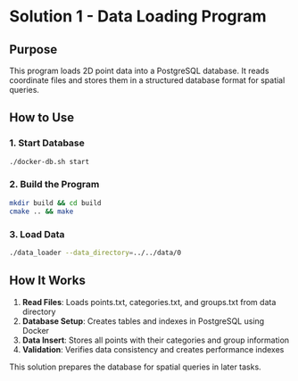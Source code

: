 # Solution 1 - Data Loading Program

## Purpose
This program loads 2D point data into a PostgreSQL database. It reads coordinate files and stores them in a structured database format for spatial queries.

## How to Use

### 1. Start Database
```bash
./docker-db.sh start
```

### 2. Build the Program
```bash
mkdir build && cd build
cmake .. && make
```

### 3. Load Data
```bash
./data_loader --data_directory=../../data/0
```

## How It Works
1. **Read Files**: Loads points.txt, categories.txt, and groups.txt from data directory
2. **Database Setup**: Creates tables and indexes in PostgreSQL using Docker
3. **Data Insert**: Stores all points with their categories and group information
4. **Validation**: Verifies data consistency and creates performance indexes

This solution prepares the database for spatial queries in later tasks.